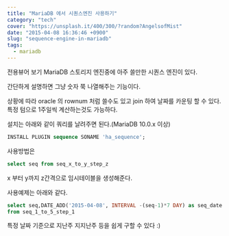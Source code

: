 ```yaml
---
title: "MariaDB 에서 시퀀스엔진 사용하기"
category: "tech"
cover: "https://unsplash.it/400/300/?random?AngelsofMist"
date: "2015-04-08 16:36:46 +0900"
slug: "sequence-engine-in-mariadb"
tags: 
  - mariadb
---
```


전용뷰어 보기
MariaDB 스토리지 엔진중에 아주 쓸만한 시퀀스 엔진이 있다.

간단하게 설명하면 그냥 숫자 쭉 나열해주는 기능이다.

상황에 따라 oracle 의 rownum 처럼 쓸수도 있고
join 하여 날짜를 카운팅 할 수 있다. 특정 텀으로 1주일씩 계산하는것도 가능하다.

설치는 아래와 같이 쿼리를 날려주면 된다.(MariaDB 10.0.x 이상)
```sql
INSTALL PLUGIN sequence SONAME 'ha_sequence';
```



사용방법은

```sql
select seq from seq_x_to_y_step_z
```

x 부터 y까지 z간격으로 임시테이블을 생성해준다.

사용예제는 아래와 같다.
```sql
select seq,DATE_ADD('2015-04-08', INTERVAL -(seq-1)*7 DAY) as seq_date
from seq_1_to_5_step_1
```


특정 날짜 기준으로 지난주 지지난주 등을 쉽게 구할 수 있다 :)
